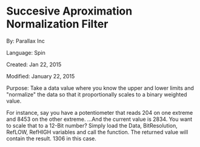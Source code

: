 # Succesive Aproximation Normalization Filter

By: Parallax Inc

Language: Spin

Created: Jan 22, 2015

Modified: January 22, 2015

Purpose: Take a data value where you know the upper and lower limits and "normalize" the data so that it proportionally scales to a binary weighted value.

For instance, say you have a potentiometer that reads 204 on one extreme and 8453 on the other extreme.  ...And the current value is 2834. You want to scale that to a 12-Bit number?  Simply load the Data, BitResolution, RefLOW, RefHIGH variables and call the function.  The returned value will contain the result. 1306 in this case.
